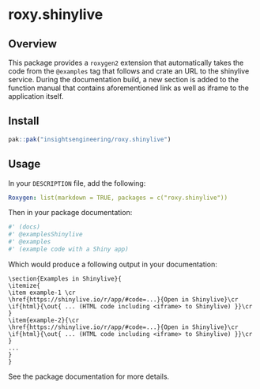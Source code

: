 # roxy.shinylive

## Overview

This package provides a `roxygen2` extension that automatically takes the code from the `@examples` tag that follows and crate an URL to the shinylive service. During the documentation build, a new section is added to the function manual that contains aforementioned link as well as iframe to the application itself.

## Install

```r
pak::pak("insightsengineering/roxy.shinylive")
```

## Usage

In your `DESCRIPTION` file, add the following:

```yaml
Roxygen: list(markdown = TRUE, packages = c("roxy.shinylive"))
```

Then in your package documentation:

```r
#' (docs)
#' @examplesShinylive
#' @examples
#' (example code with a Shiny app)
```

Which would produce a following output in your documentation:

```Rd
\section{Examples in Shinylive}{
\itemize{
\item example-1 \cr
\href{https://shinylive.io/r/app/#code=...}{Open in Shinylive}\cr
\if{html}{\out{ ... (HTML code including <iframe> to Shinylive) }}\cr
}
\item{example-2}{\cr
\href{https://shinylive.io/r/app/#code=...}{Open in Shinylive}\cr
\if{html}{\out{ ... (HTML code including <iframe> to Shinylive) }}\cr
}
...
}
}
```

See the package documentation for more details.
